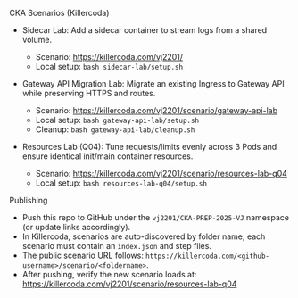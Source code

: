 CKA Scenarios (Killercoda)

- Sidecar Lab: Add a sidecar container to stream logs from a shared volume.
  - Scenario: https://killercoda.com/vj2201/
  - Local setup: `bash sidecar-lab/setup.sh`

- Gateway API Migration Lab: Migrate an existing Ingress to Gateway API while preserving HTTPS and routes.
  - Scenario: https://killercoda.com/vj2201/scenario/gateway-api-lab
  - Local setup: `bash gateway-api-lab/setup.sh`
  - Cleanup: `bash gateway-api-lab/cleanup.sh`

- Resources Lab (Q04): Tune requests/limits evenly across 3 Pods and ensure identical init/main container resources.
  - Scenario: https://killercoda.com/vj2201/scenario/resources-lab-q04
  - Local setup: `bash resources-lab-q04/setup.sh`

Publishing
- Push this repo to GitHub under the `vj2201/CKA-PREP-2025-VJ` namespace (or update links accordingly).
- In Killercoda, scenarios are auto-discovered by folder name; each scenario must contain an `index.json` and step files.
- The public scenario URL follows: `https://killercoda.com/<github-username>/scenario/<foldername>`.
- After pushing, verify the new scenario loads at: https://killercoda.com/vj2201/scenario/resources-lab-q04

